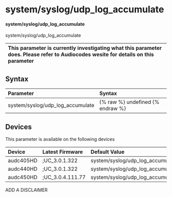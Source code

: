 ﻿---
description: system/syslog/udp_log_accumulate
search: false
---

# system/syslog/udp_log_accumulate

#### system/syslog/udp_log_accumulate

system/syslog/udp_log_accumulate


| This parameter is currently investigating what this parameter does. Please refer to Audiocodes wesite for details on this parameter | 
| :--- |

## Syntax
| Parameter | Syntax |
| :--- | :--- |
|system/syslog/udp_log_accumulate | {% raw %} undefined {% endraw %}|

## Devices
This parameter is available on the following devices

| Device | Latest Firmware | Default Value |
|:---|:---|:---|
| audc405HD | ;UC_3.0.1.322 | system/syslog/udp_log_accumulate=1 
| audc440HD | ;UC_3.0.1.322 | system/syslog/udp_log_accumulate=1 
| audc450HD | ;UC_3.0.4.111.77 | system/syslog/udp_log_accumulate=1 

ADD A DISCLAIMER
